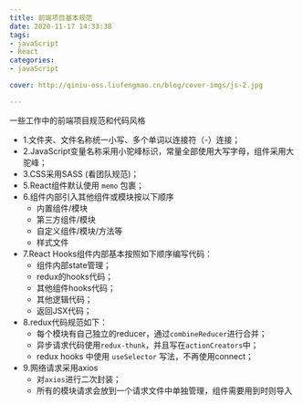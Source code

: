```yaml
---
title: 前端项目基本规范
date: 2020-11-17 14:33:38
tags:
- javaScript
- React
categories:
- javaScript

cover: http://qiniu-oss.liufengmao.cn/blog/cover-imgs/js-2.jpg

---
```

一些工作中的前端项目规范和代码风格

<!-- more -->

+ 1.文件夹、文件名称统一小写、多个单词以连接符（-）连接；
+ 2.JavaScript变量名称采用小驼峰标识，常量全部使用大写字母，组件采用大驼峰；
+ 3.CSS采用SASS (看团队规范)；
+ 5.React组件默认使用 `memo` 包裹；
+ 6.组件内部引入其他组件或模块按以下顺序
    - 内置组件/模块
    - 第三方组件/模块
    - 自定义组件/模块/方法等
    - 样式文件
+ 7.React Hooks组件内部基本按照如下顺序编写代码：
    - 组件内部state管理；
    - redux的hooks代码；
    - 其他组件hooks代码；
    - 其他逻辑代码；
    - 返回JSX代码；
+ 8.redux代码规范如下：
    - 每个模块有自己独立的reducer，通过`combineReducer`进行合并；
    - 异步请求代码使用`redux-thunk`，并且写在`actionCreators`中；
    - redux hooks 中使用 `useSelector` 写法，不再使用connect；
+ 9.网络请求采用axios
    - 对`axios`进行二次封装；
    - 所有的模块请求会放到一个请求文件中单独管理，组件需要用到时则导入
